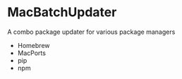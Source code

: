 # MacBatchUpdater
A combo package updater for various package managers

- Homebrew
- MacPorts
- pip
- npm
